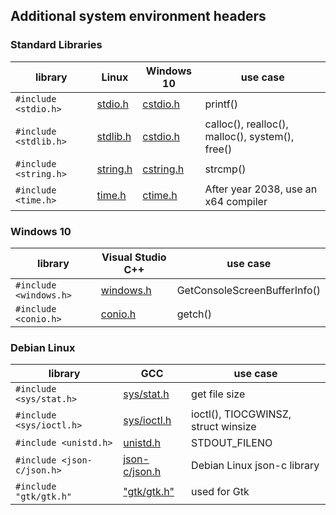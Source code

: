 ## Additional system environment headers

### Standard Libraries

| library | Linux | Windows 10 |  use case |
| --- | --- | --- | --- |
| ```#include <stdio.h>``` | [stdio.h](http://man7.org/linux/man-pages/man3/stdio.3.html) | [cstdio.h](https://docs.microsoft.com/en-us/cpp/standard-library/cstdio?view=vs-2019) | printf() |
| ```#include <stdlib.h>``` | [stdlib.h](http://man7.org/linux/man-pages/man0/stdlib.h.0p.html) | [cstdio.h](https://docs.microsoft.com/en-us/cpp/standard-library/cstdlib?view=vs-2019) | calloc(), realloc(), malloc(), system(), free() |
| ```#include <string.h>``` | [string.h](http://man7.org/linux/man-pages/man0/string.h.0p.html) | [cstring.h](https://docs.microsoft.com/en-us/cpp/standard-library/cstring?view=vs-2019) | strcmp() |
| ```#include <time.h>``` | [time.h](http://man7.org/linux/man-pages/man0/time.h.0p.html) | [ctime.h](https://docs.microsoft.com/en-us/cpp/standard-library/ctime?view=vs-2019) | After year 2038, use an x64 compiler |

### Windows 10

| library | Visual Studio C++ | use case |
| --- | --- | --- |
| ```#include <windows.h>``` | [windows.h](https://en.wikipedia.org/wiki/Windows.h) | GetConsoleScreenBufferInfo() |
| ```#include <conio.h>``` | [conio.h](https://en.wikipedia.org/wiki/Conio.h) | getch() |

### Debian Linux

| library | GCC | use case |
| --- | --- | --- |
| ```#include <sys/stat.h>``` | [sys/stat.h](http://man7.org/linux/man-pages/man0/sys_stat.h.0p.html) | get file size |
| ```#include <sys/ioctl.h>``` | [sys/ioctl.h](http://man7.org/linux/man-pages/man2/ioctl.2.html) | ioctl(), TIOCGWINSZ, struct winsize |
| ```#include <unistd.h>``` | [unistd.h](http://man7.org/linux/man-pages/man0/unistd.h.0p.html) | STDOUT_FILENO |
| ```#include <json-c/json.h>``` | [json-c/json.h](http://json-c.github.io/json-c/json-c-0.13.1/doc/html/files.html) | Debian Linux json-c library |
| ```#include "gtk/gtk.h"``` | ["gtk/gtk.h"](https://developer.gnome.org/gtk3/stable/) | used for Gtk |